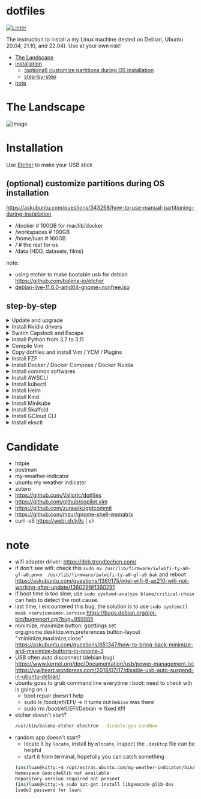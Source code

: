 # dotfiles

[![Linter](https://github.com/phamquiluan/dotfiles/actions/workflows/linter.yml/badge.svg?branch=master)](https://github.com/phamquiluan/dotfiles/actions/workflows/linter.yml)

The instruction to install a my Linux machine (tested on Debian, Ubuntu 20.04, 21.10, and 22.04). Use at your own risk!

<!-- START doctoc generated TOC please keep comment here to allow auto update -->
<!-- DON'T EDIT THIS SECTION, INSTEAD RE-RUN doctoc TO UPDATE -->

- [The Landscape](#the-landscape)
- [Installation](#installation)
  - [(optional) customize partitions during OS installation](#optional-customize-partitions-during-os-installation)
  - [step-by-step](#step-by-step)
- [note](#note)

<!-- END doctoc generated TOC please keep comment here to allow auto update -->


# The Landscape

![image](https://user-images.githubusercontent.com/24642166/219843721-16a31616-27bc-4bcf-b267-f3e0b9765a55.png)

# Installation

Use [Etcher](https://github.com/balena-io/etcher) to make your USB stick

## (optional) customize partitions during OS installation

https://askubuntu.com/questions/343268/how-to-use-manual-partitioning-during-installation

- /docker  # 100GB for /var/lib/docker
- /workspaces  # 100GB 
- /home/luan  # 160GB
- /  # the rest for os
- /data         (HDD, datasets, films)

note:
- using etcher to make bootable usb for debian https://github.com/balena-io/etcher
- [debian-live-11.6.0-amd64-gnome+nonfree.iso](https://cdimage.debian.org/cdimage/unofficial/non-free/cd-including-firmware/current-live/amd64/iso-hybrid/)

## step-by-step

<details>
<summary>Update and upgrade</summary>
  
```bash 
sudo apt-get update -y 
  
sudo apt-get install -y htop git curl unzip \
  libncurses5-dev libxt-dev libx11-dev libxtst-dev \
  libssl-dev libsqlite3-dev libreadline-dev \
  libtk8.6 libgdm-dev libdb4o-cil-dev libpcap-dev \
  build-essential cmake xclip software-properties-common \
  rsync tmux ripgrep gnome-tweaks clang libtool-bin \
  libpython3-dev
```
</details> 




<details>
<summary>Install Nvidia drivers</summary>

Check the Additional Drivers section.

or run the following commands
```bash
sudo apt-get install nvidia-drive.. <tab>
```
then, REBOOT
</details>
  
<details>
<summary>Switch Capslock and Escape</summary>

```bash
gnome-tweaks

remember to chown -R user:user /home/user
```
</details>





<details>
<summary>Install Python from 3.7 to 3.11</summary>
  
```bash
sudo add-apt-repository ppa:deadsnakes/ppa
sudo apt update -y

sudo apt-get install -y python3.7 python3.7-dev python3.7-venv
sudo apt-get install -y python3.8 python3.8-dev python3.8-venv
sudo apt-get install -y python3.9 python3.9-dev python3.9-venv
sudo apt-get install -y python3.10 python3.10-dev python3.10-venv
sudo apt-get install -y python3.11 python3.11-dev python3.11-venv
```
</details>




<details>
<summary>Compile Vim</summary>

Clone Vim. Read and follow the instruction carefully
```
git clone https://github.com/vim/vim.git
cd vim
cat src/INSTALL
```

Ensure vim is compile with clipboard and python3 support.
```bash
vim --version | grep clipboard
vim --version | grep python
```
</details>


<details>
<summary>Copy dotfiles and install Vim / YCM / Plugins</summary>
  
```bash
cp .bashrc ~/.bashrc
cp .bash_aliases ~/.bash_aliases
cp .vimrc ~/.vimrc
cp .ycm_extra_conf.py ~/.ycm_extra_conf
cp .inputrc ~/.inputrc
cp .tmux.conf ~/.tmux.conf

git clone https://github.com/VundleVim/Vundle.vim.git ~/.vim/bundle/Vundle.vim
vim +PluginInstall +qall
cd ~/.vim/bundle/YouCompleteMe

python3 install.py --verbose
```
or
```bash
python3 install.py --go-completer --rust-completer --ts-completer --verbose
```

Give a little care about JsCompleter, remove tern
https://github.com/ycm-core/YouCompleteMe#javascript-and-typescript-semantic-completion
</details>
  
 
 
 
<details> 
<summary>Install FZF</summary>

```bash
git clone --depth 1 https://github.com/junegunn/fzf.git ~/.fzf
bash ~/.fzf/install --all
```
</details>




<details>
<summary>Install Docker / Docker Compose / Docker Nvidia</summary>

Install docker
```bash
curl https://get.docker.com | sh \
  && sudo systemctl --now enable docker
  
sudo usermod -aG docker $USER
```
Reboot! Test by `docker run hello-world` or `docker run ubuntu`

Change docker image storage location: https://www.ibm.com/docs/en/cloud-private/3.1.1?topic=pyci-specifying-default-docker-storage-directory-by-using-bind-mount

Install docker nvidia, https://docs.nvidia.com/datacenter/cloud-native/container-toolkit/install-guide.html

Install docker compose, https://docs.docker.com/compose/install/
</details>
  
  
  
  
  
<details>
<summary>Install common softwares</summary>
  
- Chrome
- Zoom
- Slack 
- Mendeley
- Ibus Bamboo
- Mendeley: https://www.mendeley.com/autoupdates/installers/1.19.8
- Zotero
- Team
- Telegram
  
```bash
wget https://github.com/phamquiluan/dotfiles/releases/download/v0.0.1/mendeleydesktop-1.19.8-linux-x86_64.tar.bz2
sudo mv mendeleydesktop-1.19.8-linux-x86_64.tar.bz2 /
sudo tar xvf mendeleydesktop-1.19.8-linux-x86_64.tar.bz2
cd mendeleydesktop-1.19.8-linux-x86_64
sudo ./bin/installer....
```

start by `m`
</details>




<details>
  <summary>Install AWSCLI</summary>

```bash
# https://docs.aws.amazon.com/cli/latest/userguide/getting-started-install.html
curl "https://awscli.amazonaws.com/awscli-exe-linux-x86_64.zip" -o "awscliv2.zip"
unzip awscliv2.zip
sudo ./aws/install
```
</details>


<details>
  <summary>Install kubectl</summary>

https://docs.aws.amazon.com/eks/latest/userguide/install-kubectl.html

```bash
sudo curl --location -o /usr/local/bin/kubectl \
   https://s3.us-west-2.amazonaws.com/amazon-eks/1.26.2/2023-03-17/bin/linux/amd64/kubectl

sudo chmod +x /usr/local/bin/kubectl
```
</details>

<details>
  <summary>Install Helm</summary>

```bash
curl -fsSL -o get_helm.sh https://raw.githubusercontent.com/helm/helm/main/scripts/get-helm-3
chmod 700 get_helm.sh
./get_helm.sh
```
</details>

<details>
<summary>Install Kind</summary>

```bash
curl -Lo ./kind https://kind.sigs.k8s.io/dl/v0.17.0/kind-linux-amd64
chmod +x ./kind
sudo mv ./kind /usr/local/bin/kind
```
</details>
  
  
<details>
<summary>Install Minikube</summary>

```bash
curl -LO https://storage.googleapis.com/minikube/releases/latest/minikube-linux-amd64
sudo install minikube-linux-amd64 /usr/local/bin/minikube
```
</details>
  
  
<details>
<summary>Install Skaffold</summary>

```bash
# For Linux x86_64 (amd64)
curl -Lo skaffold https://storage.googleapis.com/skaffold/releases/latest/skaffold-linux-amd64 && \
sudo install skaffold /usr/local/bin/
```
</details>
  
<details>
<summary>Install GCloud CLI</summary>

https://cloud.google.com/sdk/docs/install#deb
</details>
  
<details>
<summary>Install eksctl</summary>

https://github.com/weaveworks/eksctl/blob/main/README.md#installation  
</details>
  
  
# Candidate
  
- httpie
- postman
- my-weather-indicator
- ubuntu my weather indicator
- zotero
- https://github.com/Valloric/dotfiles
- https://github.com/github/copilot.vim  
- https://github.com/zurawiki/gptcommit
- https://github.com/mzur/gnome-shell-wsmatrix
- curl -sS https://webi.sh/k9s | sh

# note
- wifi adapter driver: https://deb.trendtechcn.com/
- if don't see wifi: check this 
  `sudo mv /usr/lib/firmware/iwlwifi-ty-a0-gf-a0.pnvm  /usr/lib/firmware/iwlwifi-ty-a0-gf-a0.bak` and reboot
                       https://askubuntu.com/questions/1360175/intel-wifi-6-ax210-wifi-not-working-after-update/1360291#1360291
- if boot time is too slow, use `sudo systemd-analyze blame/critical-chain` can help to detect the root cause.
- last time, i encountered this bug, the solution is to use `sudo systemctl mask <servicename>.service`
                       https://bugs.debian.org/cgi-bin/bugreport.cgi?bug=959985
- minimize, maximize button: gsettings set org.gnome.desktop.wm.preferences button-layout ":minimize,maximize,close"
   https://askubuntu.com/questions/651347/how-to-bring-back-minimize-and-maximize-buttons-in-gnome-3              
- USB often auto disconnect (debian bug) https://www.kernel.org/doc/Documentation/usb/power-management.txt
   https://ywjheart.wordpress.com/2018/07/17/disable-usb-auto-suspend-in-ubuntu-debian/
- ubuntu goes to grub command line everytime i boot: need to check wth is going on :)
  + boot repair doesn't help 
  + sudo ls /boot/efi/EFI/ -> it turns out `Debian` was there
  + sudo rm /boot/efi/EFI/Debian -> fixed it!!!
- etcher doesn't start? 
  ```bash
  /usr/bin/balena-etcher-electron --disable-gpu-sandbox   
  ```
- random app doesn't start?
  + locate it by `locate`, install by `mlocate`, inspect the `.desktop` file can be helpful
  + start it from terminal, hopefully you can catch something 
  ```bash 
  (ins)luan@kitty:~$ /opt/extras.ubuntu.com/my-weather-indicator/bin/my-weather-indicator
  Namespace GeocodeGlib not available
  Repository version required not present
  (ins)luan@kitty:~$ sudo apt-get install libgeocode-glib-dev
  [sudo] password for luan: 
  ```
